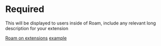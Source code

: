 # Required

This will be displayed to users inside of Roam, include any relevant long description for your extension

[Roam on extensions](https://roamresearch.com/#/app/developer-documentation/page/5BB8h4I7b)
[example](https://github.com/panterarocks49/settings-panel-example/blob/main/extension.js)
